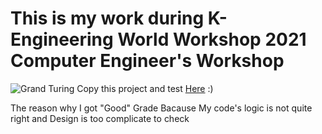 # This is my work during K-Engineering World Workshop 2021 Computer Engineer's Workshop
![Grand Turing](https://user-images.githubusercontent.com/88961123/200122006-13a22764-dbd1-4099-8490-7ae7d607283f.png)
Copy this project and test [Here](https://www.tinkercad.com/things/01EwsOCCps0?sharecode=kO7I6o1Cn6MQUefJepNgdn-wpwdeTTAeY2qDQmAr1ek) :)

The reason why I got "Good" Grade Bacause My code's logic is not quite right and Design is too complicate to check
